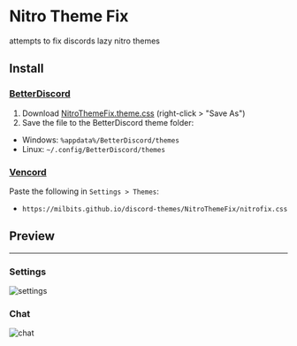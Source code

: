 # Nitro Theme Fix

attempts to fix discords lazy nitro themes

## Install

### [BetterDiscord](https://betterdiscord.app/)

1. Download [NitroThemeFix.theme.css](https://raw.githubusercontent.com/milbits/discord-themes/main/NitroThemeFix.theme.css) (right-click > "Save As")
2. Save the file to the BetterDiscord theme folder:

-   Windows: `%appdata%/BetterDiscord/themes`
-   Linux: `~/.config/BetterDiscord/themes`

### [Vencord](https://github.com/Vendicated/Vencord)

Paste the following in `Settings > Themes`:

-   `https://milbits.github.io/discord-themes/NitroThemeFix/nitrofix.css`

## Preview

---

### Settings

![settings](https://cdn.discordapp.com/attachments/1101660240728043601/1124015885259124807/image.png)

### Chat

![chat](https://cdn.discordapp.com/attachments/1101660240728043601/1124016424348831744/image.png)
